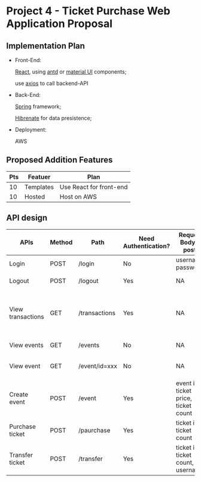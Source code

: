 # Project 4 - Ticket Purchase Web Application Proposal

## Implementation Plan

- Front-End:

  [React](https://reactjs.org/), using [antd](https://ant.design/) or [material UI](https://material-ui.com/) components;

  use [axios](https://github.com/axios/axios) to call backend-API

- Back-End:

  [Spring](https://spring.io/projects/spring-framework) framework;

  [Hibrenate](https://hibernate.org/) for data presistence;

- Deployment:

  AWS

## Proposed Addition Features

| Pts | Featuer   | Plan                    |
| --- | --------- | ----------------------- |
| 10  | Templates | Use React for front-end |
| 10  | Hosted    | Host on AWS             |

## API design

| APIs              | Method | Path          | Need Authentication? | Request Body(if post)                  | Response                                                              |
| ----------------- | ------ | ------------- | -------------------- | -------------------------------------- | --------------------------------------------------------------------- |
| Login             | POST   | /login        | No                   | username, password                     | OK or error info                                                      |
| Logout            | POST   | /logout       | Yes                  | NA                                     | OK or error info                                                      |
| View transactions | GET    | /transactions | Yes                  | NA                                     | list of transactions (date, event, ticket id/price/count, total paid) |
| View events       | GET    | /events       | No                   | NA                                     | list of events (name, id)                                             |
| View event        | GET    | /event/id=xxx | No                   | NA                                     | event (name, ticket price, ticket count)                              |
| Create event      | POST   | /event        | Yes                  | event info, ticket price, ticket count | OK or error info                                                      |
| Purchase ticket   | POST   | /paurchase    | Yes                  | ticket id, ticket count                | OK or error info                                                      |
| Transfer ticket   | POST   | /transfer     | Yes                  | ticket id, ticket count, to username   | OK or error info                                                      |

